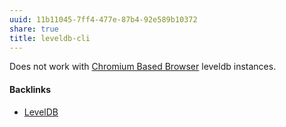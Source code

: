 ```yaml
---
uuid: 11b11045-7ff4-477e-87b4-92e589b10372
share: true
title: leveldb-cli
---
```

Does not work with [Chromium Based Browser](../162dc2db-b794-4e56-b32c-82f6b327a5f0) leveldb instances.

#### Backlinks

* [LevelDB](/d2b82b35-1969-4924-938c-f80733b7099b)